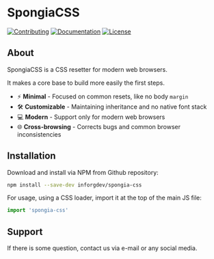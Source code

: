 # SpongiaCSS

<a href="CONTRIBUTING.md"><img src="https://img.shields.io/badge/Contributing-CONTRIBUTING.md-005c99?style=flat&amp;logo=" alt="Contributing"/></a> <a href="https://inforg.dev/spongia-css"><img src="https://img.shields.io/badge/Documentation-website-005c99?style=flat&amp;logo=" alt="Documentation"/></a> <a href="LICENSE.md"><img src="https://img.shields.io/badge/License-LICENSE.md-005c99?style=flat&amp;logo=" alt="License"/></a>

## About

SpongiaCSS is a CSS resetter for modern web browsers.

It makes a core base to build more easily the first steps.

- ⚡ **Minimal** - Focused on common resets, like no body `margin`
- 🛠️ **Customizable** - Maintaining inheritance and no native font stack
- 💻 **Modern** - Support only for modern web browsers
- 🌐 **Cross-browsing** - Corrects bugs and common browser inconsistencies

## Installation

Download and install via NPM from Github repository:

```bash
npm install --save-dev inforgdev/spongia-css
```

For usage, using a CSS loader, import it at the top of the main JS file:

```js
import 'spongia-css'
```

## Support

If there is some question, contact us via e-mail or any social media.